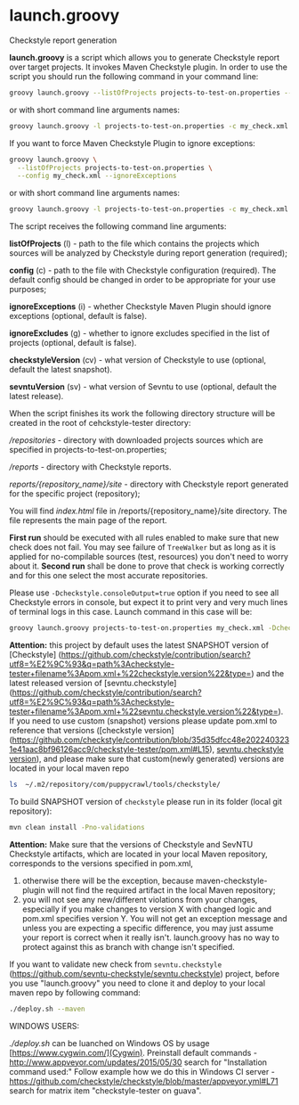 # launch.groovy

Checkstyle report generation

**launch.groovy** is a script which allows you to generate Checkstyle report over target projects.
It invokes Maven Checkstyle plugin. In order to use the script you should run the following command
in your command line:

```bash
groovy launch.groovy --listOfProjects projects-to-test-on.properties --config my_check.xml
```

or with short command line arguments names:

```bash
groovy launch.groovy -l projects-to-test-on.properties -c my_check.xml
```

If you want to force Maven Checkstyle Plugin to ignore exceptions:

```bash
groovy launch.groovy \
  --listOfProjects projects-to-test-on.properties \
  --config my_check.xml --ignoreExceptions
```

or with short command line arguments names:

```bash
groovy launch.groovy -l projects-to-test-on.properties -c my_check.xml -i
```

The script receives the following command line arguments:

**listOfProjects** (l) - path to the file which contains the projects which sources
will be analyzed by Checkstyle during report generation (required);

**config** (c) - path to the file with Checkstyle configuration (required).
The default config should be changed in order to be appropriate for your use purposes;

**ignoreExceptions** (i) - whether Checkstyle Maven Plugin should ignore exceptions
(optional, default is false).

**ignoreExcludes** (g) - whether to ignore excludes specified in the list of projects
(optional, default is false).

**checkstyleVersion** (cv) - what version of Checkstyle to use
(optional, default the latest snapshot).

**sevntuVersion** (sv) - what version of Sevntu to use
(optional, default the latest release).

When the script finishes its work the following directory structure will be created
in the root of cehckstyle-tester directory:

*/repositories* - directory with downloaded projects sources which are specified
in projects-to-test-on.properties;

*/reports* - directory with Checkstyle reports.

*reports/{repository_name}/site* - directory with Checkstyle report generated
for the specific project (repository);

You will find *index.html* file in /reports/{repository_name}/site directory.
The file represents the main page of the report.

**First run** should be executed with all rules enabled to make sure that new check does not fail.
You may see failure of `TreeWalker` but as long as it is applied for no-compilable
sources (test, resources) you don't need to worry about it.
**Second run** shall be done to prove that check is working correctly and for this one select
the most accurate repositories.

Please use `-Dcheckstyle.consoleOutput=true` option if you need to see all
Checkstyle errors in console, but expect it to print very and very much lines of
terminal logs in this case. Launch command in this case will be:

```bash
groovy launch.groovy projects-to-test-on.properties my_check.xml -Dcheckstyle.consoleOutput=true
```

**Attention:** this project by default uses the latest SNAPSHOT version of [Checkstyle]
(https://github.com/checkstyle/contribution/search?utf8=%E2%9C%93&q=path%3Acheckstyle-tester+filename%3Apom.xml+%22checkstyle.version%22&type=)
and the latest released version of [sevntu.checkstyle]
(https://github.com/checkstyle/contribution/search?utf8=%E2%9C%93&q=path%3Acheckstyle-tester+filename%3Apom.xml+%22sevntu.checkstyle.version%22&type=).
If you need to use custom (snapshot) versions please update pom.xml to reference that versions
([checkstyle version]
(https://github.com/checkstyle/contribution/blob/35d35dfcc48e2022403231e41aac8bf96126acc9/checkstyle-tester/pom.xml#L15),
[sevntu.checkstyle version](https://github.com/checkstyle/contribution/blob/35d35dfcc48e2022403231e41aac8bf96126acc9/checkstyle-tester/pom.xml#L16)),
and please make sure that custom(newly generated) versions are located in your local maven repo

```bash
ls  ~/.m2/repository/com/puppycrawl/tools/checkstyle/
```

To build SNAPSHOT version of `checkstyle` please run in its folder (local git repository):

```bash
mvn clean install -Pno-validations
```

**Attention:**
Make sure that the versions of Checkstyle and SevNTU Checkstyle artifacts,
which are located in your local Maven repository, corresponds to the versions specified in pom.xml,
1) otherwise there will be the exception, because maven-checkstyle-plugin will not find
the required artifact in the local Maven repository;
2) you will not see any new/different violations from your changes, especially if you make changes
to version X with changed logic and pom.xml specifies version Y.
You will not get an exception message and unless you are expecting a specific difference,
you may just assume your report is correct when it really isn't.
launch.groovy has no way to protect against this as branch with change isn't specified.

If you want to validate new check from `sevntu.checkstyle`
(https://github.com/sevntu-checkstyle/sevntu.checkstyle) project, before you use
"launch.groovy" you need to clone it and deploy to your local maven repo by following command:

```bash
./deploy.sh --maven
```

WINDOWS USERS:

*./deploy.sh* can be luanched on Windows OS by usage [https://www.cygwin.com/](Cygwin).
Preinstall default commands - http://www.appveyor.com/updates/2015/05/30 search for
"Installation command used:" Follow example how we do this in Windows CI server -
https://github.com/checkstyle/checkstyle/blob/master/appveyor.yml#L71 search for
matrix item "checkstyle-tester on guava".
